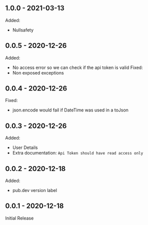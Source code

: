 ## 1.0.0 - 2021-03-13
Added:
- Nullsafety

## 0.0.5 - 2020-12-26
Added:
- No access error so we can check if the api token is valid
Fixed:
- Non exposed exceptions

## 0.0.4 - 2020-12-26
Fixed:
- json.encode would fail if DateTime was used in a toJson

## 0.0.3 - 2020-12-26
Added:
- User Details
- Extra documentation: `Api Token should have read access only`

## 0.0.2 - 2020-12-18
Added:
- pub.dev version label 

## 0.0.1 - 2020-12-18
Initial Release
